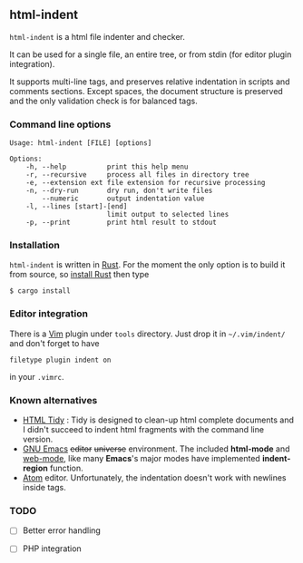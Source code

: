 html-indent
-----------

`html-indent` is a html file indenter and checker. 

It can be used for a single file, an entire tree, or from stdin (for editor
plugin integration). 

It supports multi-line tags, and preserves relative indentation in scripts and
comments sections. Except spaces, the document structure is preserved and the
only validation check is for balanced tags.

### Command line options

```
Usage: html-indent [FILE] [options]

Options:
    -h, --help          print this help menu
    -r, --recursive     process all files in directory tree
    -e, --extension ext file extension for recursive processing
    -n, --dry-run       dry run, don't write files
        --numeric       output indentation value
    -l, --lines [start]-[end]
                        limit output to selected lines
    -p, --print         print html result to stdout
```


### Installation

`html-indent` is written in [Rust](http://rust-lang.org/). For the moment the
only option is to build it from source, so [install Rust](https://rustup.rs/)
then type

```
$ cargo install
```

### Editor integration

There is a [Vim](http://www.vim.org/) plugin under `tools`
directory. Just drop it in `~/.vim/indent/` and don't forget to have 
```
filetype plugin indent on
```
in your `.vimrc`.

### Known alternatives

* [HTML Tidy](http://www.html-tidy.org/) : Tidy is designed to clean-up html
  complete documents and I didn't succeed to indent html fragments with the
  command line version.
* [GNU Emacs](https://www.gnu.org/software/emacs/) ~~editor~~
  ~~universe~~ environment. The included **html-mode**
  and [web-mode](http://web-mode.org/), like many **Emacs**'s major
  modes have implemented **indent-region** function.
* [Atom](https://atom.io/) editor. Unfortunately, the indentation doesn't work
  with newlines inside tags.

### TODO

- [ ] Better error handling
- [ ] PHP integration
    

